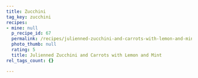 ```yaml
---
title: Zucchini
tag_key: zucchini
recipes:
- mine: null
  p_recipe_id: 67
  permalink: /recipes/julienned-zucchini-and-carrots-with-lemon-and-mint
  photo_thumb: null
  rating: 5
  title: Julienned Zucchini and Carrots with Lemon and Mint
rel_tags_count: {}

---
```

